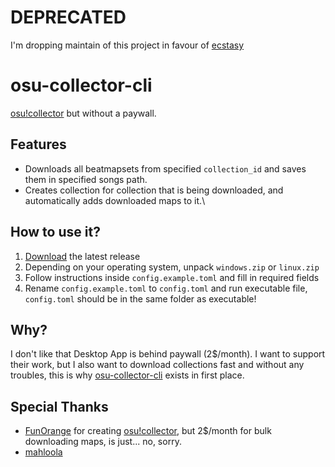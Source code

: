 # DEPRECATED
I'm dropping maintain of this project in favour of [ecstasy](https://github.com/shockpast/ecstasy)

# osu-collector-cli

[osu!collector](https://osucollector.com) but without a paywall.

## Features

- Downloads all beatmapsets from specified `collection_id` and saves them in specified songs path.
- Creates collection for collection that is being downloaded, and automatically adds downloaded maps to it.\

## How to use it?

1. [Download](https://github.com/shockpast/osu-collector-cli/releases/latest) the latest release
2. Depending on your operating system, unpack `windows.zip` or `linux.zip`
3. Follow instructions inside `config.example.toml` and fill in required fields
4. Rename `config.example.toml` to `config.toml` and run executable file, `config.toml` should be in the same folder as executable!

## Why?
I don't like that Desktop App is behind paywall (2$/month). I want to support their work, but I also want to download collections fast and without any troubles, this is why [osu-collector-cli](https://github.com/shockpast/osu-collector-cli) exists in first place.

## Special Thanks
- [FunOrange](https://github.com/FunOrange) for creating [osu!collector](https://osucollector.com), but 2$/month for bulk downloading maps, is just... no, sorry.
- [mahloola](https://x.com/mahloola)
